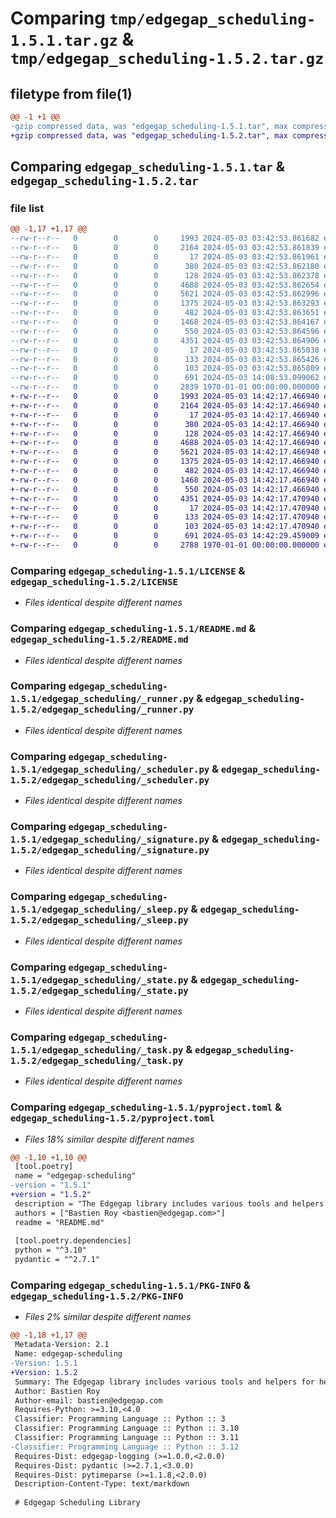 # Comparing `tmp/edgegap_scheduling-1.5.1.tar.gz` & `tmp/edgegap_scheduling-1.5.2.tar.gz`

## filetype from file(1)

```diff
@@ -1 +1 @@
-gzip compressed data, was "edgegap_scheduling-1.5.1.tar", max compression
+gzip compressed data, was "edgegap_scheduling-1.5.2.tar", max compression
```

## Comparing `edgegap_scheduling-1.5.1.tar` & `edgegap_scheduling-1.5.2.tar`

### file list

```diff
@@ -1,17 +1,17 @@
--rw-r--r--   0        0        0     1993 2024-05-03 03:42:53.861682 edgegap_scheduling-1.5.1/LICENSE
--rw-r--r--   0        0        0     2164 2024-05-03 03:42:53.861839 edgegap_scheduling-1.5.1/README.md
--rw-r--r--   0        0        0       17 2024-05-03 03:42:53.861961 edgegap_scheduling-1.5.1/edgegap_scheduling/BUILD
--rw-r--r--   0        0        0      380 2024-05-03 03:42:53.862180 edgegap_scheduling-1.5.1/edgegap_scheduling/__init__.py
--rw-r--r--   0        0        0      128 2024-05-03 03:42:53.862378 edgegap_scheduling-1.5.1/edgegap_scheduling/_depends.py
--rw-r--r--   0        0        0     4688 2024-05-03 03:42:53.862654 edgegap_scheduling-1.5.1/edgegap_scheduling/_runner.py
--rw-r--r--   0        0        0     5621 2024-05-03 03:42:53.862996 edgegap_scheduling-1.5.1/edgegap_scheduling/_scheduler.py
--rw-r--r--   0        0        0     1375 2024-05-03 03:42:53.863293 edgegap_scheduling-1.5.1/edgegap_scheduling/_signature.py
--rw-r--r--   0        0        0      482 2024-05-03 03:42:53.863651 edgegap_scheduling-1.5.1/edgegap_scheduling/_singleton.py
--rw-r--r--   0        0        0     1468 2024-05-03 03:42:53.864167 edgegap_scheduling-1.5.1/edgegap_scheduling/_sleep.py
--rw-r--r--   0        0        0      550 2024-05-03 03:42:53.864596 edgegap_scheduling-1.5.1/edgegap_scheduling/_state.py
--rw-r--r--   0        0        0     4351 2024-05-03 03:42:53.864906 edgegap_scheduling-1.5.1/edgegap_scheduling/_task.py
--rw-r--r--   0        0        0       17 2024-05-03 03:42:53.865038 edgegap_scheduling-1.5.1/edgegap_scheduling/errors/BUILD
--rw-r--r--   0        0        0      133 2024-05-03 03:42:53.865426 edgegap_scheduling-1.5.1/edgegap_scheduling/errors/__init__.py
--rw-r--r--   0        0        0      103 2024-05-03 03:42:53.865809 edgegap_scheduling-1.5.1/edgegap_scheduling/errors/_errors.py
--rw-r--r--   0        0        0      691 2024-05-03 14:08:53.099062 edgegap_scheduling-1.5.1/pyproject.toml
--rw-r--r--   0        0        0     2839 1970-01-01 00:00:00.000000 edgegap_scheduling-1.5.1/PKG-INFO
+-rw-r--r--   0        0        0     1993 2024-05-03 14:42:17.466940 edgegap_scheduling-1.5.2/LICENSE
+-rw-r--r--   0        0        0     2164 2024-05-03 14:42:17.466940 edgegap_scheduling-1.5.2/README.md
+-rw-r--r--   0        0        0       17 2024-05-03 14:42:17.466940 edgegap_scheduling-1.5.2/edgegap_scheduling/BUILD
+-rw-r--r--   0        0        0      380 2024-05-03 14:42:17.466940 edgegap_scheduling-1.5.2/edgegap_scheduling/__init__.py
+-rw-r--r--   0        0        0      128 2024-05-03 14:42:17.466940 edgegap_scheduling-1.5.2/edgegap_scheduling/_depends.py
+-rw-r--r--   0        0        0     4688 2024-05-03 14:42:17.466940 edgegap_scheduling-1.5.2/edgegap_scheduling/_runner.py
+-rw-r--r--   0        0        0     5621 2024-05-03 14:42:17.466940 edgegap_scheduling-1.5.2/edgegap_scheduling/_scheduler.py
+-rw-r--r--   0        0        0     1375 2024-05-03 14:42:17.466940 edgegap_scheduling-1.5.2/edgegap_scheduling/_signature.py
+-rw-r--r--   0        0        0      482 2024-05-03 14:42:17.466940 edgegap_scheduling-1.5.2/edgegap_scheduling/_singleton.py
+-rw-r--r--   0        0        0     1468 2024-05-03 14:42:17.466940 edgegap_scheduling-1.5.2/edgegap_scheduling/_sleep.py
+-rw-r--r--   0        0        0      550 2024-05-03 14:42:17.466940 edgegap_scheduling-1.5.2/edgegap_scheduling/_state.py
+-rw-r--r--   0        0        0     4351 2024-05-03 14:42:17.470940 edgegap_scheduling-1.5.2/edgegap_scheduling/_task.py
+-rw-r--r--   0        0        0       17 2024-05-03 14:42:17.470940 edgegap_scheduling-1.5.2/edgegap_scheduling/errors/BUILD
+-rw-r--r--   0        0        0      133 2024-05-03 14:42:17.470940 edgegap_scheduling-1.5.2/edgegap_scheduling/errors/__init__.py
+-rw-r--r--   0        0        0      103 2024-05-03 14:42:17.470940 edgegap_scheduling-1.5.2/edgegap_scheduling/errors/_errors.py
+-rw-r--r--   0        0        0      691 2024-05-03 14:42:29.459009 edgegap_scheduling-1.5.2/pyproject.toml
+-rw-r--r--   0        0        0     2788 1970-01-01 00:00:00.000000 edgegap_scheduling-1.5.2/PKG-INFO
```

### Comparing `edgegap_scheduling-1.5.1/LICENSE` & `edgegap_scheduling-1.5.2/LICENSE`

 * *Files identical despite different names*

### Comparing `edgegap_scheduling-1.5.1/README.md` & `edgegap_scheduling-1.5.2/README.md`

 * *Files identical despite different names*

### Comparing `edgegap_scheduling-1.5.1/edgegap_scheduling/_runner.py` & `edgegap_scheduling-1.5.2/edgegap_scheduling/_runner.py`

 * *Files identical despite different names*

### Comparing `edgegap_scheduling-1.5.1/edgegap_scheduling/_scheduler.py` & `edgegap_scheduling-1.5.2/edgegap_scheduling/_scheduler.py`

 * *Files identical despite different names*

### Comparing `edgegap_scheduling-1.5.1/edgegap_scheduling/_signature.py` & `edgegap_scheduling-1.5.2/edgegap_scheduling/_signature.py`

 * *Files identical despite different names*

### Comparing `edgegap_scheduling-1.5.1/edgegap_scheduling/_sleep.py` & `edgegap_scheduling-1.5.2/edgegap_scheduling/_sleep.py`

 * *Files identical despite different names*

### Comparing `edgegap_scheduling-1.5.1/edgegap_scheduling/_state.py` & `edgegap_scheduling-1.5.2/edgegap_scheduling/_state.py`

 * *Files identical despite different names*

### Comparing `edgegap_scheduling-1.5.1/edgegap_scheduling/_task.py` & `edgegap_scheduling-1.5.2/edgegap_scheduling/_task.py`

 * *Files identical despite different names*

### Comparing `edgegap_scheduling-1.5.1/pyproject.toml` & `edgegap_scheduling-1.5.2/pyproject.toml`

 * *Files 18% similar despite different names*

```diff
@@ -1,10 +1,10 @@
 [tool.poetry]
 name = "edgegap-scheduling"
-version = "1.5.1"
+version = "1.5.2"
 description = "The Edgegap library includes various tools and helpers for helping with Scheduling Task. It is designed for use within the Edgegap organization."
 authors = ["Bastien Roy <bastien@edgegap.com>"]
 readme = "README.md"
 
 [tool.poetry.dependencies]
 python = "^3.10"
 pydantic = "^2.7.1"
```

### Comparing `edgegap_scheduling-1.5.1/PKG-INFO` & `edgegap_scheduling-1.5.2/PKG-INFO`

 * *Files 2% similar despite different names*

```diff
@@ -1,18 +1,17 @@
 Metadata-Version: 2.1
 Name: edgegap-scheduling
-Version: 1.5.1
+Version: 1.5.2
 Summary: The Edgegap library includes various tools and helpers for helping with Scheduling Task. It is designed for use within the Edgegap organization.
 Author: Bastien Roy
 Author-email: bastien@edgegap.com
 Requires-Python: >=3.10,<4.0
 Classifier: Programming Language :: Python :: 3
 Classifier: Programming Language :: Python :: 3.10
 Classifier: Programming Language :: Python :: 3.11
-Classifier: Programming Language :: Python :: 3.12
 Requires-Dist: edgegap-logging (>=1.0.0,<2.0.0)
 Requires-Dist: pydantic (>=2.7.1,<3.0.0)
 Requires-Dist: pytimeparse (>=1.1.8,<2.0.0)
 Description-Content-Type: text/markdown
 
 # Edgegap Scheduling Library
```

